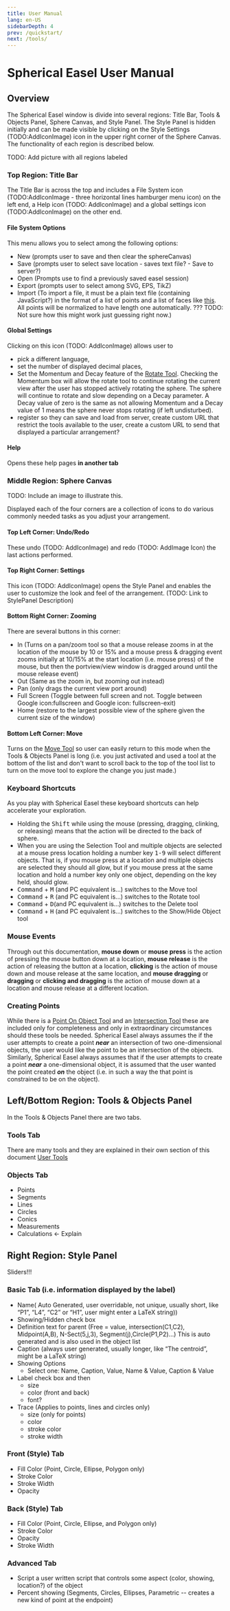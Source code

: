 ```yaml
---
title: User Manual
lang: en-US
sidebarDepth: 4
prev: /quickstart/
next: /tools/
---
```


# Spherical Easel User Manual

## Overview

The Spherical Easel window is divide into several regions: Title Bar, Tools & Objects Panel, Sphere Canvas, and Style Panel. The Style Panel is hidden initially and can be made visible by clicking on the Style Settings (TODO:AddIconImage) icon in the upper right corner of the Sphere Canvas. The functionality of each region is described below.

TODO: Add picture with all regions labeled

### Top Region: Title Bar

The Title Bar is across the top and includes a File System icon (TODO:AddIconImage - three horizontal lines hamburger menu icon) on the left end, a Help icon (TODO: AddIconImage) and a global settings icon (TODO:AddIconImage) on the other end.

#### File System Options

This menu allows you to select among the following options:

- New (prompts user to save and then clear the sphereCanvas)
- Save (prompts user to select save location - saves text file? - Save to server?)
- Open (Prompts use to find a previously saved easel session)
- Export (prompts user to select among SVG, EPS, TikZ)
- Import (To import a file, it must be a plain text file (containing JavaScript?) in the format of a list of points and a list of faces like [this](./importfileexample.md). All points will be normalized to have length one automatically. ??? TODO: Not sure how this might work just guessing right now.)

#### Global Settings

Clicking on this icon (TODO: AddIconImage) allows user to

- pick a different language,
- set the number of displayed decimal places,
- Set the Momentum and Decay feature of the [Rotate Tool](/tools/display.html#rotateion). Checking the Momentum box will allow the rotate tool to continue rotating the current view after the user has stopped actively rotating the sphere. The sphere will continue to rotate and slow depending on a Decay parameter. A Decay value of zero is the same as not allowing Momentum and a Decay value of 1 means the sphere never stops rotating (if left undisturbed).
- register so they can save and load from server, create custom URL that restrict the tools available to the user, create a custom URL to send that displayed a particular arrangement?

#### Help

Opens these help pages **in another tab**

### Middle Region: Sphere Canvas

TODO: Include an image to illustrate this.

Displayed each of the four corners are a collection of icons to do various commonly needed tasks as you adjust your arrangement.

#### Top Left Corner: Undo/Redo

These undo (TODO: AddIconImage) and redo (TODO: AddImage Icon) the last actions performed.

#### Top Right Corner: Settings

This icon (TODO: AddIconImage) opens the Style Panel and enables the user to customize the look and feel of the arrangement. (TODO: Link to StylePanel Description)

#### Bottom Right Corner: Zooming

There are several buttons in this corner:

- In (Turns on a pan/zoom tool so that a mouse release zooms in at the location of the mouse by 10 or 15% and a mouse press & dragging event zooms initially at 10/15% at the start location (i.e. mouse press) of the mouse, but then the portview/view window is dragged around until the mouse release event)
- Out (Same as the zoom in, but zooming out instead)
- Pan (only drags the current view port around)
- Full Screen (Toggle between full screen and not. Toggle between Google icon:fullscreen and Google icon: fullscreen-exit)
- Home (restore to the largest possible view of the sphere given the current size of the window)

#### Bottom Left Corner: Move

Turns on the [Move Tool](/tools/display.html#move) so user can easily return to this mode when the Tools & Objects Panel is long (i.e. you just activated and used a tool at the bottom of the list and don't want to scroll back to the top of the tool list to turn on the move tool to explore the change you just made.)

### Keyboard Shortcuts

As you play with Spherical Easel these keyboard shortcuts can help accelerate your exploration.

- Holding the <kbd>Shift</kbd> while using the mouse (pressing, dragging, clinking, or releasing) means that the action will be directed to the back of sphere.
- When you are using the Selection Tool and multiple objects are selected at a mouse press location holding a number key <kbd>1-9</kbd> will select different objects. That is, if you mouse press at a location and multiple objects are selected they should all glow, but if you mouse press at the same location and hold a number key only one object, depending on the key held, should glow.
- <kbd>Command</kbd> + <kbd>M</kbd> (and PC equivalent is...) switches to the Move tool
- <kbd>Command</kbd> + <kbd>R</kbd> (and PC equivalent is...) switches to the Rotate tool
- <kbd>Command</kbd> + <kbd>D</kbd>(and PC equivalent is...) switches to the Delete tool
- <kbd>Command</kbd> + <kbd>H</kbd> (and PC equivalent is...) switches to the Show/Hide Object tool

### Mouse Events

Through out this documentation, **mouse down** or **mouse press** is the action of pressing the mouse button down at a location, **mouse release** is the action of releasing the button at a location, **clicking** is the action of mouse down and mouse release at the same location, and **mouse dragging** or **dragging** or **clicking and dragging** is the action of mouse down at a location and mouse release at a different location.

### Creating Points

While there is a [Point On Object Tool](/tools/construction.html#point-on-object) and an [Intersection Tool](/tools/construction.html#intersection) these are included only for completeness and only in extraordinary circumstances should these tools be needed. Spherical Easel always assumes the if the user attempts to create a point _**near**_ an intersection of two one-dimensional objects, the user would like the point to be an intersection of the objects. Similarly, Spherical Easel always assumes that if the user attempts to create a point _**near**_ a one-dimensional object, it is assumed that the user wanted the point created _**on**_ the object (i.e. in such a way the that point is constrained to be on the object).

## Left/Bottom Region: Tools & Objects Panel

In the Tools & Objects Panel there are two tabs.

### Tools Tab

There are many tools and they are explained in their own section of this document
[User Tools](/tools/)

### Objects Tab

- Points
- Segments
- Lines
- Circles
- Conics
- Measurements
- Calculations <- Explain

## Right Region: Style Panel

Sliders!!!

### Basic Tab (i.e. information displayed by the label)

- Name( Auto Generated, user overridable, not unique, usually short, like “P1”, “L4”, “C2” or “H1”, user might enter a LaTeX string))
- Showing/Hidden check box
- Definition text for parent (Free = value, intersection(C1,C2), Midpoint(A,B), N-Sect(5,j,3), Segment(j),Circle(P1,P2)…) This is auto generated and is also used in the object list
- Caption (always user generated, usually longer, like “The centroid”, might be a LaTeX string)
- Showing Options
  - Select one: Name, Caption, Value, Name & Value, Caption & Value
- Label check box and then
  - size
  - color (front and back)
  - font?
- Trace (Applies to points, lines and circles only)
  - size (only for points)
  - color
  - stroke color
  - stroke width

### Front (Style) Tab

- Fill Color (Point, Circle, Ellipse, Polygon only)
- Stroke Color
- Stroke Width
- Opacity

### Back (Style) Tab

- Fill Color (Point, Circle, Ellipse, and Polygon only)
- Stroke Color
- Opacity
- Stroke Width

### Advanced Tab

- Script a user written script that controls some aspect (color, showing, location?) of the object
- Percent showing (Segments, Circles, Ellipses, Parametric -- creates a new kind of point at the endpoint)
